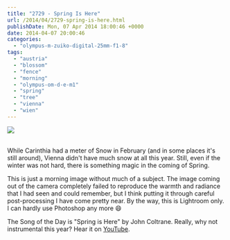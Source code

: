 ```yaml
---
title: "2729 - Spring Is Here"
url: /2014/04/2729-spring-is-here.html
publishDate: Mon, 07 Apr 2014 18:00:46 +0000
date: 2014-04-07 20:00:46
categories: 
  - "olympus-m-zuiko-digital-25mm-f1-8"
tags: 
  - "austria"
  - "blossom"
  - "fence"
  - "morning"
  - "olympus-om-d-e-m1"
  - "spring"
  - "tree"
  - "vienna"
  - "wien"
---
```

<div class="container">
<div class="center"><a target="_blank" href="https://d25zfm9zpd7gm5.cloudfront.net/1200x1200/2014/20140331_065219_lr.jpg"><img src="https://d25zfm9zpd7gm5.cloudfront.net/0600x0600/2014/20140331_065219_lr.jpg" /></a></div>
</div>
<br />

While Carinthia had a meter of Snow in February (and in some places it's still around), Vienna didn't have much snow at all this year. Still, even if the winter was not hard, there is something magic in the coming of Spring. 

This is just a morning image without much of a subject. The image coming out of the camera completely failed to reproduce the warmth and radiance that I had seen and could remember, but I think putting it through careful post-processing I have come pretty near. By the way, this is Lightroom only. I can hardly use Photoshop any more 😄

The Song of the Day is "Spring is Here" by John Coltrane. Really, why not instrumental this year? Hear it on <a href="https://www.youtube.com/watch?v=69MWVCFwvs0" target="_blank">YouTube</a>.
